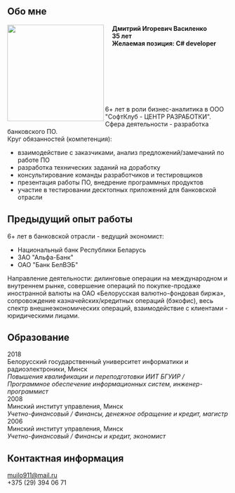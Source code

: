 ## Обо мне

<img src="muilo911.github.io/220x220.JPG" width="220" height="220" align="left"/> 
&#160;&#160;&#160; <b>Дмитрий Игоревич Василенко</b> <br />
&#160;&#160;&#160; <b>35 лет</b> <br />
&#160;&#160;&#160; <b>Желаемая позиция: C# developer</b> <br />
<br /><br /><br /><br /><br /><br /><br />

6+ лет в роли бизнес-аналитика в ООО "СофтКлуб - ЦЕНТР РАЗРАБОТКИ". <br />
Сфера деятельности - разработка банковского ПО. <br /> 
Круг обязанностей (компетенция): <br />
 - взаимодействие с заказчиками, анализ предложений/замечаний по работе ПО
 - разработка технических заданий на доработку
 - консультирование команды разработчиков и тестировщиков
 - презентация работы ПО, внедрение программных продуктов
 - участие в тестировании десктопных приложений для банковской отрасли

## Предыдущий опыт работы

6+ лет в банковской отрасли - ведущий экономист: <br />
- Национальный банк Республики Беларусь
- ЗАО "Альфа-Банк"
- ОАО "Банк БелВЭБ" <br />
<p>Направление деятельности: дилинговые операции на международном и внутреннем рынке, совершение операций по покупке-продаже иностранной валюты на ОАО «Белорусская валютно-фондовая биржа», сопровождение казначейских/кредитных операций (бэкофис), весь спектр внешнеэкономических операций, взаимодействие с клиентами - юридическими лицами.</p>

## Образование

2018 <br />
Белорусский государственный университет информатики и радиоэлектроники, Минск <br />
_Повышения квалификации и переподготовки ИИТ БГУИР / Программное обеспечение информационных систем, инженер-программист_ <br />
2008 <br />
Минский институт управления, Минск <br />
_Учетно-финансовый / Финансы, денежное обращение и кредит, магистр_ <br />
2006 <br />
Минский институт управления, Минск <br />
_Учетно-финансовый / Финансы и кредит, экономист_ <br />

## Контактная информация
[muilo911@mail.ru](muilo911@mail.ru) <br />
+375 (29) 394 06 71

